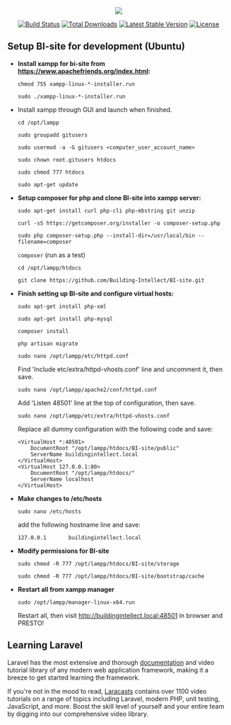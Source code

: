 <p align="center"><img src="https://laravel.com/assets/img/components/logo-laravel.svg"></p>

<p align="center">
<a href="https://travis-ci.org/laravel/framework"><img src="https://travis-ci.org/laravel/framework.svg" alt="Build Status"></a>
<a href="https://packagist.org/packages/laravel/framework"><img src="https://poser.pugx.org/laravel/framework/d/total.svg" alt="Total Downloads"></a>
<a href="https://packagist.org/packages/laravel/framework"><img src="https://poser.pugx.org/laravel/framework/v/stable.svg" alt="Latest Stable Version"></a>
<a href="https://packagist.org/packages/laravel/framework"><img src="https://poser.pugx.org/laravel/framework/license.svg" alt="License"></a>
</p>

## Setup BI-site for development (Ubuntu)

- **Install xampp for bi-site from https://www.apachefriends.org/index.html:**


  ```chmod 755 xampp-linux-*-installer.run```

  ```sudo ./xampp-linux-*-installer.run```

- Install xampp through GUI and launch when finished.


  ```cd /opt/lampp```

  ```sudo groupadd gitusers```

  ```sudo usermod -a -G gitusers <computer_user_account_name>```

  ```sudo chown root.gitusers htdocs```

  ```sudo chmod 777 htdocs```

  ```sudo apt-get update```

- **Setup composer for php and clone BI-site into xampp server:**


  ```sudo apt-get install curl php-cli php-mbstring git unzip```

  ```curl -sS https://getcomposer.org/installer -o composer-setup.php```

  ```sudo php composer-setup.php --install-dir=/usr/local/bin --filename=composer```

  ```composer``` (run as a test)

  ```cd /opt/lampp/htdocs```

  ```git clone https://github.com/Building-Intellect/BI-site.git```

- **Finish setting up BI-site and configure virtual hosts:**


  ```sudo apt-get install php-xml```

  ```sudo apt-get install php-mysql```

  ```composer install```

  ```php artisan migrate```

  ```sudo nano /opt/lampp/etc/httpd.conf```

  Find 'Include etc/extra/httpd-vhosts.conf' line and uncomment it, then save.

  ```sudo nano /opt/lampp/apache2/conf/httpd.conf```

  Add 'Listen 48501' line at the top of configuration, then save.

  ```sudo nano /opt/lampp/etc/extra/httpd-vhosts.conf```

  Replace all dummy configuration with the following code and save:
  ```
  <VirtualHost *:48501>
      DocumentRoot "/opt/lampp/htdocs/BI-site/public"
      ServerName buildingintellect.local
  </VirtualHost>
  <VirtualHost 127.0.0.1:80>
      DocumentRoot "/opt/lampp/htdocs/"
      ServerName localhost
  </VirtualHost>
  ```

- **Make changes to /etc/hosts**

  ```sudo nano /etc/hosts```

  add the following hostname line and save:

  ```127.0.0.1       buildingintellect.local```

- **Modify permissions for BI-site**

  ```sudo chmod -R 777 /opt/lampp/htdocs/BI-site/storage```

  ```sudo chmod -R 777 /opt/lampp/htdocs/BI-site/bootstrap/cache```

- **Restart all from xampp manager**

  ```sudo /opt/lampp/manager-linux-x64.run```

  Restart all, then visit http://buildingintellect.local:48501 in browser and PRESTO!

## Learning Laravel

Laravel has the most extensive and thorough [documentation](https://laravel.com/docs) and video tutorial library of any modern web application framework, making it a breeze to get started learning the framework.

If you're not in the mood to read, [Laracasts](https://laracasts.com) contains over 1100 video tutorials on a range of topics including Laravel, modern PHP, unit testing, JavaScript, and more. Boost the skill level of yourself and your entire team by digging into our comprehensive video library.
